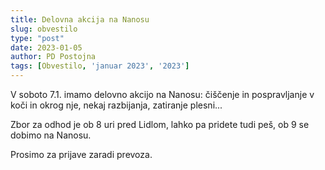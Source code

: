 ```yaml
---
title: Delovna akcija na Nanosu
slug: obvestilo
type: "post"
date: 2023-01-05
author: PD Postojna
tags: [Obvestilo, 'januar 2023', '2023']
---
```


V soboto 7.1. imamo delovno akcijo na Nanosu: čiščenje in pospravljanje v koči in okrog nje, nekaj razbijanja, zatiranje plesni...

Zbor za odhod je ob 8 uri pred Lidlom, lahko pa pridete tudi peš, ob 9 se dobimo na Nanosu.

Prosimo za prijave zaradi prevoza.
